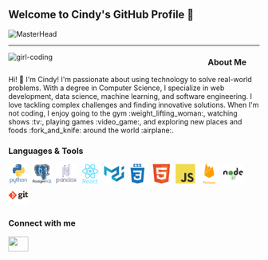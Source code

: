## Welcome to Cindy's GitHub Profile 👋

![MasterHead](https://github.com/rishavanand/github-profilinator/blob/master/src/images/greetings.gif)

---
<img align="left" alt="girl-coding" width="400" src="https://media1.giphy.com/media/v1.Y2lkPTc5MGI3NjExbXJobTZvMGdzYW9yZ3p5NXFuaXphZTFzeGpuaGlsN2FvdHBrZHFrbSZlcD12MV9pbnRlcm5hbF9naWZfYnlfaWQmY3Q9cw/aIJDrOomj81MQZz2uO/giphy.webp">

<h3 align="left">About Me</h3>
<p align="left">
  Hi! 👋 I'm Cindy! I'm passionate about using technology to solve real-world problems. With a degree in Computer Science, I specialize in web development, data science, machine learning, and software engineering. I love tackling complex challenges and finding innovative solutions. When I'm not coding, I enjoy going to the gym :weight_lifting_woman:, watching shows :tv:, playing games :video_game:, and exploring new places and foods :fork_and_knife: around the world :airplane:.
</p>

<h3 align="left">Languages & Tools</h3>
<div align="left">
  <img src="https://github.com/devicons/devicon/blob/master/icons/python/python-original-wordmark.svg" title="Python" alt="Python" width="40" height="40"/>&nbsp;
  <img src="https://github.com/devicons/devicon/blob/master/icons/postgresql/postgresql-original-wordmark.svg" title="PostgreSQL" alt="PostgreSQL" width="40" height="40"/>&nbsp;
  <img src="https://github.com/devicons/devicon/blob/master/icons/pandas/pandas-line-wordmark.svg" title="Pandas" alt="Pandas" width="40" height="40"/>&nbsp;
  <img src="https://github.com/devicons/devicon/blob/master/icons/react/react-original-wordmark.svg" title="React" alt="React" width="40" height="40"/>&nbsp;
  <img src="https://github.com/devicons/devicon/blob/master/icons/materialui/materialui-original.svg" title="Material UI" alt="Material UI" width="40" height="40"/>&nbsp;
  <img src="https://github.com/devicons/devicon/blob/master/icons/css3/css3-plain-wordmark.svg"  title="CSS3" alt="CSS" width="40" height="40"/>&nbsp;
  <img src="https://github.com/devicons/devicon/blob/master/icons/html5/html5-original.svg" title="HTML5" alt="HTML" width="40" height="40"/>&nbsp;
  <img src="https://github.com/devicons/devicon/blob/master/icons/javascript/javascript-original.svg" title="JavaScript" alt="JavaScript" width="40" height="40"/>&nbsp;
  <img src="https://github.com/devicons/devicon/blob/master/icons/firebase/firebase-plain-wordmark.svg" title="Firebase" alt="Firebase" width="40" height="40"/>&nbsp;
  <img src="https://github.com/devicons/devicon/blob/master/icons/nodejs/nodejs-original-wordmark.svg" title="NodeJS" alt="NodeJS" width="40" height="40"/>&nbsp;
  <img src="https://github.com/devicons/devicon/blob/master/icons/git/git-original-wordmark.svg" title="Git" **alt="Git" width="40" height="40"/>
</div>

<h3 align="left">Connect with me</h3>
<p align="left">
<a href="https://www.linkedin.com/in/cindybrowning18/" target="blank"><img align="center" src="https://cdn.jsdelivr.net/npm/simple-icons@3.0.1/icons/linkedin.svg" alt="" height="30" width="40" /></a>
</p>

